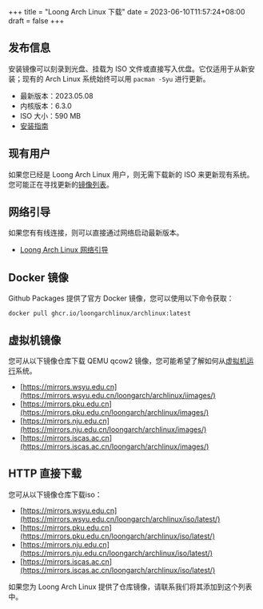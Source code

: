 +++
title = "Loong Arch Linux 下载"
date = 2023-06-10T11:57:24+08:00
draft = false
+++

## 发布信息

安装镜像可以刻录到光盘、挂载为 ISO 文件或直接写入优盘。它仅适用于从新安装；现有的 Arch Linux 系统始终可以用 `pacman -Syu` 进行更新。

- 最新版本：2023.05.08
- 内核版本：6.3.0
- ISO 大小：590 MB
- [安装指南](/pages/install/)

## 现有用户

如果您已经是 Loong Arch Linux 用户，则无需下载新的 ISO 来更新现有系统。您可能正在寻找更新的[镜像列表](/pages/mirrorlist/)。

## 网络引导

如果您有有线连接，则可以直接通过网络启动最新版本。

- [Loong Arch Linux 网络引导](/pages/netboot/)

## Docker 镜像

Github Packages 提供了官方 Docker 镜像，您可以使用以下命令获取：

```
docker pull ghcr.io/loongarchlinux/archlinux:latest
```

## 虚拟机镜像

您可从以下镜像仓库下载 QEMU qcow2 镜像，您可能希望了解如何从[虚拟机运行](/pages/vmrun/)系统。

- [https://mirrors.wsyu.edu.cn](https://mirrors.wsyu.edu.cn/loongarch/archlinux/iimages/)
- [https://mirrors.pku.edu.cn](https://mirrors.pku.edu.cn/loongarch/archlinux/images/)
- [https://mirrors.nju.edu.cn](https://mirrors.nju.edu.cn/loongarch/archlinux/images/)
- [https://mirrors.iscas.ac.cn](https://mirrors.iscas.ac.cn/loongarch/archlinux/images/)


## HTTP 直接下载

您可从以下镜像仓库下载iso：

- [https://mirrors.wsyu.edu.cn](https://mirrors.wsyu.edu.cn/loongarch/archlinux/iso/latest/)
- [https://mirrors.pku.edu.cn](https://mirrors.pku.edu.cn/loongarch/archlinux/iso/latest/)
- [https://mirrors.nju.edu.cn](https://mirrors.nju.edu.cn/loongarch/archlinux/iso/latest/)
- [https://mirrors.iscas.ac.cn](https://mirrors.iscas.ac.cn/loongarch/archlinux/iso/latest/)

如果您为 Loong Arch Linux 提供了仓库镜像，请联系我们将其添加到这个列表中。

